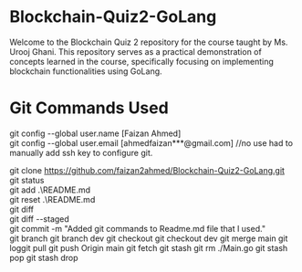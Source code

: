 # Blockchain-Quiz2-GoLang
Welcome to the Blockchain Quiz 2 repository for the course taught by Ms. Urooj Ghani. This repository serves as a practical demonstration of concepts learned in the course, specifically focusing on implementing blockchain functionalities using GoLang.

# Git Commands Used
git config --global user.name [Faizan Ahmed]  
git config --global user.email [ahmedfaizan***@gmail.com] //no use had to manually add ssh key to configure git.  

git clone https://github.com/faizan2ahmed/Blockchain-Quiz2-GoLang.git  
git status  
git add .\README.md  
git reset .\README.md  
git diff  
git diff --staged  
git commit -m "Added git commands to Readme.md file that I used."  
git branch
git branch dev
git checkout
git checkout dev
git merge main
git loggit pull
git push Origin main
git fetch
git stash
git rm ./Main.go
git stash pop
git stash drop